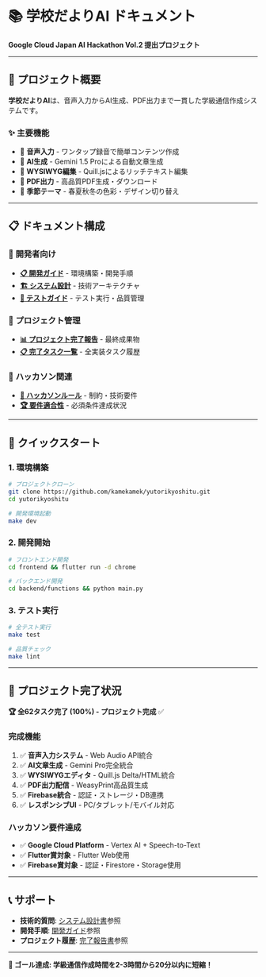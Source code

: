 # 📚 学校だよりAI ドキュメント

**Google Cloud Japan AI Hackathon Vol.2 提出プロジェクト**

---

## 🎯 プロジェクト概要

**学校だよりAI**は、音声入力からAI生成、PDF出力まで一貫した学級通信作成システムです。

### ✨ 主要機能
- 🎤 **音声入力** - ワンタップ録音で簡単コンテンツ作成
- 🤖 **AI生成** - Gemini 1.5 Proによる自動文章生成
- 🎨 **WYSIWYG編集** - Quill.jsによるリッチテキスト編集
- 📄 **PDF出力** - 高品質PDF生成・ダウンロード
- 🌸 **季節テーマ** - 春夏秋冬の色彩・デザイン切り替え

---

## 📋 ドキュメント構成

### 🚀 **開発者向け**
- **[📋 開発ガイド](development_guide.md)** - 環境構築・開発手順
- **[🏗️ システム設計](system_architecture.md)** - 技術アーキテクチャ
- **[🧪 テストガイド](testing_guide.md)** - テスト実行・品質管理

### 📖 **プロジェクト管理**
- **[📊 プロジェクト完了報告](archive/PROJECT_COMPLETION_SUMMARY.md)** - 最終成果物
- **[📋 完了タスク一覧](archive/tasks_completed.md)** - 全実装タスク履歴

### 🎯 **ハッカソン関連**
- **[📏 ハッカソンルール](hackason_rule.md)** - 制約・技術要件
- **[🏆 要件適合性](requirements_compliance.md)** - 必須条件達成状況

---

## 🚀 クイックスタート

### 1. 環境構築
```bash
# プロジェクトクローン
git clone https://github.com/kamekamek/yutorikyoshitu.git
cd yutorikyoshitu

# 開発環境起動
make dev
```

### 2. 開発開始
```bash
# フロントエンド開発
cd frontend && flutter run -d chrome

# バックエンド開発  
cd backend/functions && python main.py
```

### 3. テスト実行
```bash
# 全テスト実行
make test

# 品質チェック
make lint
```

---

## 🎉 プロジェクト完了状況

**🏆 全62タスク完了 (100%) - プロジェクト完成** ✅

### 完成機能
1. ✅ **音声入力システム** - Web Audio API統合
2. ✅ **AI文章生成** - Gemini Pro完全統合  
3. ✅ **WYSIWYGエディタ** - Quill.js Delta/HTML統合
4. ✅ **PDF出力配信** - WeasyPrint高品質生成
5. ✅ **Firebase統合** - 認証・ストレージ・DB連携
6. ✅ **レスポンシブUI** - PC/タブレット/モバイル対応

### ハッカソン要件達成
- ✅ **Google Cloud Platform** - Vertex AI + Speech-to-Text
- ✅ **Flutter賞対象** - Flutter Web使用
- ✅ **Firebase賞対象** - 認証・Firestore・Storage使用

---

## 📞 サポート

- **技術的質問**: [システム設計書](system_architecture.md)参照
- **開発手順**: [開発ガイド](development_guide.md)参照
- **プロジェクト履歴**: [完了報告書](archive/PROJECT_COMPLETION_SUMMARY.md)参照

---

**🎯 ゴール達成: 学級通信作成時間を2-3時間から20分以内に短縮！** 